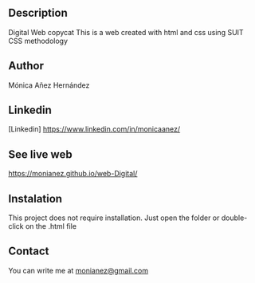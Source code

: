 ## Description
Digital Web copycat
This is a web created with html and css using SUIT CSS methodology

## Author
Mónica Añez Hernández

## Linkedin
[Linkedin] https://www.linkedin.com/in/monicaanez/

## See live web
https://monianez.github.io/web-Digital/

## Instalation
This project does not require installation. Just open the folder or double-click on the .html file

## Contact
You can write me at monianez@gmail.com

